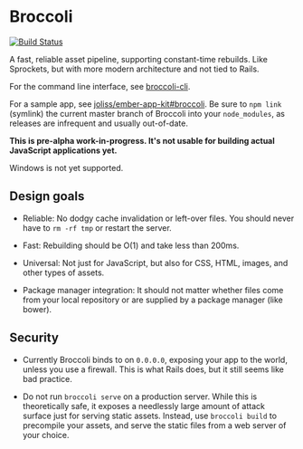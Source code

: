 # Broccoli

[![Build Status](https://travis-ci.org/joliss/broccoli.png?branch=master)](https://travis-ci.org/joliss/broccoli)

A fast, reliable asset pipeline, supporting constant-time rebuilds. Like
Sprockets, but with more modern architecture and not tied to Rails.

For the command line interface, see [broccoli-cli](https://github.com/joliss/broccoli-cli).

For a sample app, see [joliss/ember-app-kit#broccoli](https://github.com/joliss/ember-app-kit/tree/broccoli).
Be sure to `npm link` (symlink) the current master branch of Broccoli into
your `node_modules`, as releases are infrequent and usually out-of-date.

**This is pre-alpha work-in-progress. It's not usable for building actual JavaScript applications yet.**

Windows is not yet supported.

## Design goals

* Reliable: No dodgy cache invalidation or left-over files. You should never
  have to `rm -rf tmp` or restart the server.

* Fast: Rebuilding should be O(1) and take less than 200ms.

* Universal: Not just for JavaScript, but also for CSS, HTML, images, and
  other types of assets.

* Package manager integration: It should not matter whether files come from
  your local repository or are supplied by a package manager (like bower).

## Security

* Currently Broccoli binds to on `0.0.0.0`, exposing your app to the world,
  unless you use a firewall. This is what Rails does, but it still seems like
  bad practice.

* Do not run `broccoli serve` on a production server. While this is
  theoretically safe, it exposes a needlessly large amount of attack surface
  just for serving static assets. Instead, use `broccoli build` to precompile
  your assets, and serve the static files from a web server of your choice.
